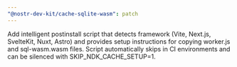 ```yaml
---
"@nostr-dev-kit/cache-sqlite-wasm": patch
---
```


Add intelligent postinstall script that detects framework (Vite, Next.js, SvelteKit, Nuxt, Astro) and provides setup instructions for copying worker.js and sql-wasm.wasm files. Script automatically skips in CI environments and can be silenced with SKIP_NDK_CACHE_SETUP=1.
